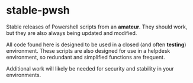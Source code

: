 # stable-pwsh
Stable releases of Powershell scripts from an **amateur**. They should work, but they are also always being updated and modified.

All code found here is designed to be used in a closed (and often **testing**) environment. These scripts are also designed for use in a helpdesk environment, so redundant and simplified functions are frequent.

Additional work will likely be needed for security and stability in your environments.
